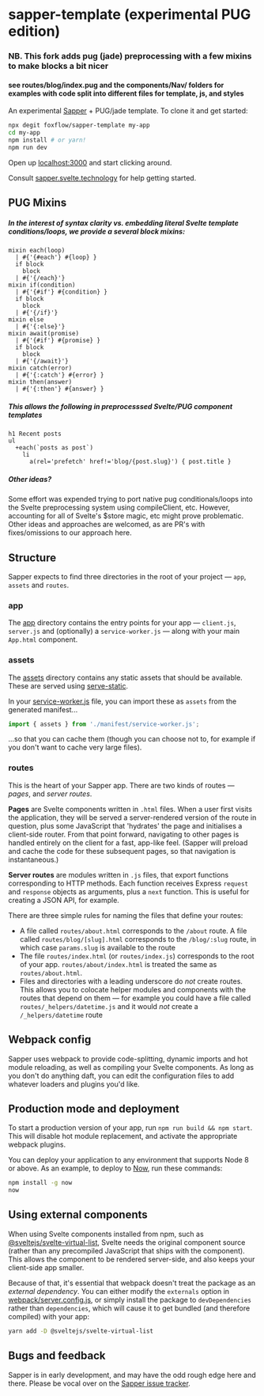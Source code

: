 # sapper-template (experimental PUG edition)

### NB. This fork adds pug (jade) preprocessing with a few mixins to make blocks a bit nicer
#### see routes/blog/index.pug and the components/Nav/ folders for examples with code split into different files for template, js, and styles

An experimental [Sapper](https://github.com/sveltejs/sapper) + PUG/jade template. To clone it and get started:

```bash
npx degit foxflow/sapper-template my-app
cd my-app
npm install # or yarn!
npm run dev
```

Open up [localhost:3000](http://localhost:3000) and start clicking around.

Consult [sapper.svelte.technology](https://sapper.svelte.technology) for help getting started.


## PUG Mixins
##### In the interest of syntax clarity vs. embedding literal Svelte template conditions/loops, we provide a several block mixins:
```
mixin each(loop)
  | #{'{#each'} #{loop} }
  if block
    block
  | #{'{/each}'}
mixin if(condition)
  | #{'{#if'} #{condition} }
  if block
    block
  | #{'{/if}'}
mixin else
  | #{'{:else}'}
mixin await(promise)
  | #{'{#if'} #{promise} }
  if block
    block
  | #{'{/await}'}
mixin catch(error)
  | #{'{:catch'} #{error} }
mixin then(answer)
  | #{'{:then'} #{answer} }

```

##### This allows the following in preprocesssed Svelte/PUG component templates
```
h1 Recent posts
ul
  +each(`posts as post`)
    li
      a(rel='prefetch' href!='blog/{post.slug}') { post.title }   
```
##### Other ideas?
Some effort was expended trying to port native pug conditionals/loops into the Svelte preprocessing system using compileClient, etc.  However, accounting for all of Svelte's $store magic, etc might prove problematic.  Other ideas and approaches are welcomed, as are PR's with fixes/omissions to our approach here.

## Structure

Sapper expects to find three directories in the root of your project —  `app`, `assets` and `routes`.


### app

The [app](app) directory contains the entry points for your app — `client.js`, `server.js` and (optionally) a `service-worker.js` — along with your main `App.html` component.


### assets

The [assets](assets) directory contains any static assets that should be available. These are served using [serve-static](https://github.com/expressjs/serve-static).

In your [service-worker.js](app/service-worker.js) file, you can import these as `assets` from the generated manifest...

```js
import { assets } from './manifest/service-worker.js';
```

...so that you can cache them (though you can choose not to, for example if you don't want to cache very large files).


### routes

This is the heart of your Sapper app. There are two kinds of routes — *pages*, and *server routes*.

**Pages** are Svelte components written in `.html` files. When a user first visits the application, they will be served a server-rendered version of the route in question, plus some JavaScript that 'hydrates' the page and initialises a client-side router. From that point forward, navigating to other pages is handled entirely on the client for a fast, app-like feel. (Sapper will preload and cache the code for these subsequent pages, so that navigation is instantaneous.)

**Server routes** are modules written in `.js` files, that export functions corresponding to HTTP methods. Each function receives Express `request` and `response` objects as arguments, plus a `next` function. This is useful for creating a JSON API, for example.

There are three simple rules for naming the files that define your routes:

* A file called `routes/about.html` corresponds to the `/about` route. A file called `routes/blog/[slug].html` corresponds to the `/blog/:slug` route, in which case `params.slug` is available to the route
* The file `routes/index.html` (or `routes/index.js`) corresponds to the root of your app. `routes/about/index.html` is treated the same as `routes/about.html`.
* Files and directories with a leading underscore do *not* create routes. This allows you to colocate helper modules and components with the routes that depend on them — for example you could have a file called `routes/_helpers/datetime.js` and it would *not* create a `/_helpers/datetime` route


## Webpack config

Sapper uses webpack to provide code-splitting, dynamic imports and hot module reloading, as well as compiling your Svelte components. As long as you don't do anything daft, you can edit the configuration files to add whatever loaders and plugins you'd like.


## Production mode and deployment

To start a production version of your app, run `npm run build && npm start`. This will disable hot module replacement, and activate the appropriate webpack plugins.

You can deploy your application to any environment that supports Node 8 or above. As an example, to deploy to [Now](https://zeit.co/now), run these commands:

```bash
npm install -g now
now
```


## Using external components

When using Svelte components installed from npm, such as [@sveltejs/svelte-virtual-list](https://github.com/sveltejs/svelte-virtual-list), Svelte needs the original component source (rather than any precompiled JavaScript that ships with the component). This allows the component to be rendered server-side, and also keeps your client-side app smaller.

Because of that, it's essential that webpack doesn't treat the package as an *external dependency*. You can either modify the `externals` option in [webpack/server.config.js](webpack/server.config.js), or simply install the package to `devDependencies` rather than `dependencies`, which will cause it to get bundled (and therefore compiled) with your app:

```bash
yarn add -D @sveltejs/svelte-virtual-list
```


## Bugs and feedback

Sapper is in early development, and may have the odd rough edge here and there. Please be vocal over on the [Sapper issue tracker](https://github.com/sveltejs/sapper/issues).
